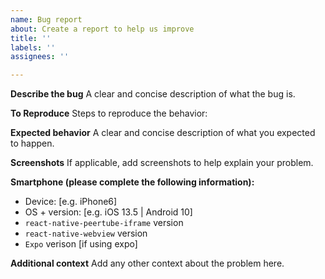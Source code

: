 ```yaml
---
name: Bug report
about: Create a report to help us improve
title: ''
labels: ''
assignees: ''

---
```


**Describe the bug**
A clear and concise description of what the bug is.

**To Reproduce**
Steps to reproduce the behavior:

**Expected behavior**
A clear and concise description of what you expected to happen.

**Screenshots**
If applicable, add screenshots to help explain your problem.

**Smartphone (please complete the following information):**
 - Device: [e.g. iPhone6]
 - OS + version: [e.g. iOS 13.5 | Android 10]
 - `react-native-peertube-iframe` version
 - `react-native-webview` version
 - `Expo` verison [if using expo]

**Additional context**
Add any other context about the problem here.
